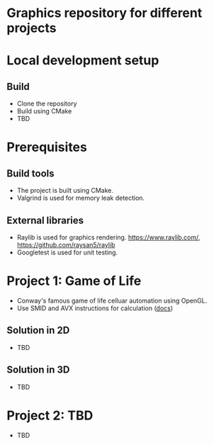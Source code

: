 # Graphics repository for different projects
# Local development setup
## Build
- Clone the repository
- Build using CMake
- TBD

# Prerequisites
## Build tools
- The project is built using CMake.
- Valgrind is used for memory leak detection.
## External libraries
- Raylib is used for graphics rendering. https://www.raylib.com/, https://github.com/raysan5/raylib
- Googletest is used for unit testing.

# Project 1: Game of Life
- Conway's famous game of life celluar automation using OpenGL.
- Use SMID and AVX instructions for calculation ([docs](https://www.intel.com/content/www/us/en/docs/intrinsics-guide/index.html#techs=AVX))
## Solution in 2D
- TBD
## Solution in 3D
- TBD

# Project 2: TBD
- TBD

